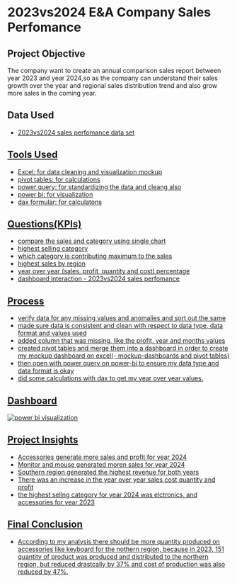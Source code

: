 # 2023vs2024 E&A Company Sales Perfomance

## Project Objective
The company want to create an annual comparison sales report between year 2023 and year 2024,so as the company can understand their sales growth over the year and regional sales distribution trend and also grow more sales in the coming year.

## Data Used
- <a href="https://github.com/Femi-Valor/2023vs2024-sales-perfomance/blob/main/assets/docs/2023%20vs%202024%20E%26A%20company.xlsx">2023vs2024 sales perfomance data set

## Tools Used
- Excel: for data cleaning and visualization mockup
- pivot tables: for calculations
- power query: for standardizing the data and cleang also
- power bi: for visualization
- dax formular: for calculatons

## Questions(KPIs)
- compare the sales and category using single chart
- highest selling category
- which category is contributing maximum to the sales
- highest sales by region
- year over year (sales, profit, quantity and cost) percentage
- dashboard interaction - <a href="https://github.com/Femi-Valor/2023vs2024-sales-perfomance/blob/main/assets/docs/2024%20vs%202023%20E%26A%20company.pbix">2023vs2024 sales perfomance

## Process
- verify data for any missing values and anomalies and sort out the same
- made sure data is consistent and clean with respect to data type, data format and values used
- added column that was missing, like the profit, year and months values
- created pivot tables and merge them into a dashboard in order to create my mockup dashboard on excel(- <a href="https://github.com/Femi-Valor/2023vs2024-sales-perfomance/blob/main/assets/docs/2024%20vs%202023%20monthly%20sales.xlsx">mockup-dashboards and pivot tables)
- then open with power query on power-bi to ensure my data type and data format is okay
- did some calculations with dax to get my year over year values.

## Dashboard
![power bi visualization](https://github.com/user-attachments/assets/b91c2a0e-24eb-4841-ab4e-a243a2658ca6)

## Project Insights
- Accessories generate more sales and profit for year 2024
- Monitor and mouse generated moren sales for year 2024
- Southern region generated the highest revenue for both years
- There was an increase in the year over year sales,cost,quantity and profit
- the highest sellng category for year 2024 was elctronics, and accessories for year 2023

## Final Conclusion
- According to my analysis there should be more quantity produced on accessories like keyboard for the nothern region, because in 2023, 151 quantity of product was produced and distributed to the northern region, but reduced drastcally by 37% and cost of production was also reduced by 47%.  

 

